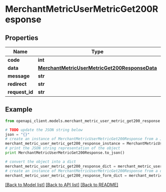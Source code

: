 # MerchantMetricUserMetricGet200Response


## Properties

Name | Type | Description | Notes
------------ | ------------- | ------------- | -------------
**code** | **int** |  | [optional] 
**data** | [**MerchantMetricUserMetricGet200ResponseData**](MerchantMetricUserMetricGet200ResponseData.md) |  | [optional] 
**message** | **str** |  | [optional] 
**redirect** | **str** |  | [optional] 
**request_id** | **str** |  | [optional] 

## Example

```python
from openapi_client.models.merchant_metric_user_metric_get200_response import MerchantMetricUserMetricGet200Response

# TODO update the JSON string below
json = "{}"
# create an instance of MerchantMetricUserMetricGet200Response from a JSON string
merchant_metric_user_metric_get200_response_instance = MerchantMetricUserMetricGet200Response.from_json(json)
# print the JSON string representation of the object
print MerchantMetricUserMetricGet200Response.to_json()

# convert the object into a dict
merchant_metric_user_metric_get200_response_dict = merchant_metric_user_metric_get200_response_instance.to_dict()
# create an instance of MerchantMetricUserMetricGet200Response from a dict
merchant_metric_user_metric_get200_response_form_dict = merchant_metric_user_metric_get200_response.from_dict(merchant_metric_user_metric_get200_response_dict)
```
[[Back to Model list]](../README.md#documentation-for-models) [[Back to API list]](../README.md#documentation-for-api-endpoints) [[Back to README]](../README.md)


